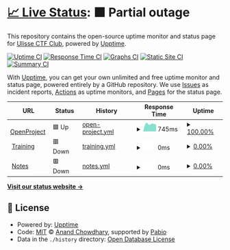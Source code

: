 # [📈 Live Status](https://UlisseLab.github.io/status): <!--live status--> **🟧 Partial outage**

This repository contains the open-source uptime monitor and status page for [Ulisse CTF Club](ctf.ulis.se), powered by [Upptime](https://github.com/upptime/upptime).

[![Uptime CI](https://github.com/UlisseLab/status/workflows/Uptime%20CI/badge.svg)](https://github.com/UlisseLab/status/actions?query=workflow%3A%22Uptime+CI%22)
[![Response Time CI](https://github.com/UlisseLab/status/workflows/Response%20Time%20CI/badge.svg)](https://github.com/UlisseLab/status/actions?query=workflow%3A%22Response+Time+CI%22)
[![Graphs CI](https://github.com/UlisseLab/status/workflows/Graphs%20CI/badge.svg)](https://github.com/UlisseLab/status/actions?query=workflow%3A%22Graphs+CI%22)
[![Static Site CI](https://github.com/UlisseLab/status/workflows/Static%20Site%20CI/badge.svg)](https://github.com/UlisseLab/status/actions?query=workflow%3A%22Static+Site+CI%22)
[![Summary CI](https://github.com/UlisseLab/status/workflows/Summary%20CI/badge.svg)](https://github.com/UlisseLab/status/actions?query=workflow%3A%22Summary+CI%22)

With [Upptime](https://upptime.js.org), you can get your own unlimited and free uptime monitor and status page, powered entirely by a GitHub repository. We use [Issues](https://github.com/UlisseLab/status/issues) as incident reports, [Actions](https://github.com/UlisseLab/status/actions) as uptime monitors, and [Pages](https://UlisseLab.github.io/status) for the status page.

<!--start: status pages-->
<!-- This summary is generated by Upptime (https://github.com/upptime/upptime) -->
<!-- Do not edit this manually, your changes will be overwritten -->
<!-- prettier-ignore -->
| URL | Status | History | Response Time | Uptime |
| --- | ------ | ------- | ------------- | ------ |
| <img alt="" src="https://icons.duckduckgo.com/ip3/openproject.ulis.se.ico" height="13"> [OpenProject](https://openproject.ulis.se) | 🟩 Up | [open-project.yml](https://github.com/UlisseLab/status/commits/HEAD/history/open-project.yml) | <details><summary><img alt="Response time graph" src="./graphs/open-project/response-time-week.png" height="20"> 745ms</summary><br><a href="https://status.ulis.se/history/open-project"><img alt="Response time 848" src="https://img.shields.io/endpoint?url=https%3A%2F%2Fraw.githubusercontent.com%2FUlisseLab%2Fstatus%2FHEAD%2Fapi%2Fopen-project%2Fresponse-time.json"></a><br><a href="https://status.ulis.se/history/open-project"><img alt="24-hour response time 600" src="https://img.shields.io/endpoint?url=https%3A%2F%2Fraw.githubusercontent.com%2FUlisseLab%2Fstatus%2FHEAD%2Fapi%2Fopen-project%2Fresponse-time-day.json"></a><br><a href="https://status.ulis.se/history/open-project"><img alt="7-day response time 745" src="https://img.shields.io/endpoint?url=https%3A%2F%2Fraw.githubusercontent.com%2FUlisseLab%2Fstatus%2FHEAD%2Fapi%2Fopen-project%2Fresponse-time-week.json"></a><br><a href="https://status.ulis.se/history/open-project"><img alt="30-day response time 811" src="https://img.shields.io/endpoint?url=https%3A%2F%2Fraw.githubusercontent.com%2FUlisseLab%2Fstatus%2FHEAD%2Fapi%2Fopen-project%2Fresponse-time-month.json"></a><br><a href="https://status.ulis.se/history/open-project"><img alt="1-year response time 848" src="https://img.shields.io/endpoint?url=https%3A%2F%2Fraw.githubusercontent.com%2FUlisseLab%2Fstatus%2FHEAD%2Fapi%2Fopen-project%2Fresponse-time-year.json"></a></details> | <details><summary><a href="https://status.ulis.se/history/open-project">100.00%</a></summary><a href="https://status.ulis.se/history/open-project"><img alt="All-time uptime 93.91%" src="https://img.shields.io/endpoint?url=https%3A%2F%2Fraw.githubusercontent.com%2FUlisseLab%2Fstatus%2FHEAD%2Fapi%2Fopen-project%2Fuptime.json"></a><br><a href="https://status.ulis.se/history/open-project"><img alt="24-hour uptime 100.00%" src="https://img.shields.io/endpoint?url=https%3A%2F%2Fraw.githubusercontent.com%2FUlisseLab%2Fstatus%2FHEAD%2Fapi%2Fopen-project%2Fuptime-day.json"></a><br><a href="https://status.ulis.se/history/open-project"><img alt="7-day uptime 100.00%" src="https://img.shields.io/endpoint?url=https%3A%2F%2Fraw.githubusercontent.com%2FUlisseLab%2Fstatus%2FHEAD%2Fapi%2Fopen-project%2Fuptime-week.json"></a><br><a href="https://status.ulis.se/history/open-project"><img alt="30-day uptime 98.86%" src="https://img.shields.io/endpoint?url=https%3A%2F%2Fraw.githubusercontent.com%2FUlisseLab%2Fstatus%2FHEAD%2Fapi%2Fopen-project%2Fuptime-month.json"></a><br><a href="https://status.ulis.se/history/open-project"><img alt="1-year uptime 93.91%" src="https://img.shields.io/endpoint?url=https%3A%2F%2Fraw.githubusercontent.com%2FUlisseLab%2Fstatus%2FHEAD%2Fapi%2Fopen-project%2Fuptime-year.json"></a></details>
| <img alt="" src="https://icons.duckduckgo.com/ip3/training.ulis.se.ico" height="13"> [Training](https://training.ulis.se) | 🟥 Down | [training.yml](https://github.com/UlisseLab/status/commits/HEAD/history/training.yml) | <details><summary><img alt="Response time graph" src="./graphs/training/response-time-week.png" height="20"> 0ms</summary><br><a href="https://status.ulis.se/history/training"><img alt="Response time 561" src="https://img.shields.io/endpoint?url=https%3A%2F%2Fraw.githubusercontent.com%2FUlisseLab%2Fstatus%2FHEAD%2Fapi%2Ftraining%2Fresponse-time.json"></a><br><a href="https://status.ulis.se/history/training"><img alt="24-hour response time 0" src="https://img.shields.io/endpoint?url=https%3A%2F%2Fraw.githubusercontent.com%2FUlisseLab%2Fstatus%2FHEAD%2Fapi%2Ftraining%2Fresponse-time-day.json"></a><br><a href="https://status.ulis.se/history/training"><img alt="7-day response time 0" src="https://img.shields.io/endpoint?url=https%3A%2F%2Fraw.githubusercontent.com%2FUlisseLab%2Fstatus%2FHEAD%2Fapi%2Ftraining%2Fresponse-time-week.json"></a><br><a href="https://status.ulis.se/history/training"><img alt="30-day response time 640" src="https://img.shields.io/endpoint?url=https%3A%2F%2Fraw.githubusercontent.com%2FUlisseLab%2Fstatus%2FHEAD%2Fapi%2Ftraining%2Fresponse-time-month.json"></a><br><a href="https://status.ulis.se/history/training"><img alt="1-year response time 561" src="https://img.shields.io/endpoint?url=https%3A%2F%2Fraw.githubusercontent.com%2FUlisseLab%2Fstatus%2FHEAD%2Fapi%2Ftraining%2Fresponse-time-year.json"></a></details> | <details><summary><a href="https://status.ulis.se/history/training">0.00%</a></summary><a href="https://status.ulis.se/history/training"><img alt="All-time uptime 52.30%" src="https://img.shields.io/endpoint?url=https%3A%2F%2Fraw.githubusercontent.com%2FUlisseLab%2Fstatus%2FHEAD%2Fapi%2Ftraining%2Fuptime.json"></a><br><a href="https://status.ulis.se/history/training"><img alt="24-hour uptime 0.00%" src="https://img.shields.io/endpoint?url=https%3A%2F%2Fraw.githubusercontent.com%2FUlisseLab%2Fstatus%2FHEAD%2Fapi%2Ftraining%2Fuptime-day.json"></a><br><a href="https://status.ulis.se/history/training"><img alt="7-day uptime 0.00%" src="https://img.shields.io/endpoint?url=https%3A%2F%2Fraw.githubusercontent.com%2FUlisseLab%2Fstatus%2FHEAD%2Fapi%2Ftraining%2Fuptime-week.json"></a><br><a href="https://status.ulis.se/history/training"><img alt="30-day uptime 10.19%" src="https://img.shields.io/endpoint?url=https%3A%2F%2Fraw.githubusercontent.com%2FUlisseLab%2Fstatus%2FHEAD%2Fapi%2Ftraining%2Fuptime-month.json"></a><br><a href="https://status.ulis.se/history/training"><img alt="1-year uptime 52.30%" src="https://img.shields.io/endpoint?url=https%3A%2F%2Fraw.githubusercontent.com%2FUlisseLab%2Fstatus%2FHEAD%2Fapi%2Ftraining%2Fuptime-year.json"></a></details>
| <img alt="" src="https://icons.duckduckgo.com/ip3/notes.ulis.se.ico" height="13"> [Notes](https://notes.ulis.se) | 🟥 Down | [notes.yml](https://github.com/UlisseLab/status/commits/HEAD/history/notes.yml) | <details><summary><img alt="Response time graph" src="./graphs/notes/response-time-week.png" height="20"> 0ms</summary><br><a href="https://status.ulis.se/history/notes"><img alt="Response time 712" src="https://img.shields.io/endpoint?url=https%3A%2F%2Fraw.githubusercontent.com%2FUlisseLab%2Fstatus%2FHEAD%2Fapi%2Fnotes%2Fresponse-time.json"></a><br><a href="https://status.ulis.se/history/notes"><img alt="24-hour response time 0" src="https://img.shields.io/endpoint?url=https%3A%2F%2Fraw.githubusercontent.com%2FUlisseLab%2Fstatus%2FHEAD%2Fapi%2Fnotes%2Fresponse-time-day.json"></a><br><a href="https://status.ulis.se/history/notes"><img alt="7-day response time 0" src="https://img.shields.io/endpoint?url=https%3A%2F%2Fraw.githubusercontent.com%2FUlisseLab%2Fstatus%2FHEAD%2Fapi%2Fnotes%2Fresponse-time-week.json"></a><br><a href="https://status.ulis.se/history/notes"><img alt="30-day response time 2369" src="https://img.shields.io/endpoint?url=https%3A%2F%2Fraw.githubusercontent.com%2FUlisseLab%2Fstatus%2FHEAD%2Fapi%2Fnotes%2Fresponse-time-month.json"></a><br><a href="https://status.ulis.se/history/notes"><img alt="1-year response time 712" src="https://img.shields.io/endpoint?url=https%3A%2F%2Fraw.githubusercontent.com%2FUlisseLab%2Fstatus%2FHEAD%2Fapi%2Fnotes%2Fresponse-time-year.json"></a></details> | <details><summary><a href="https://status.ulis.se/history/notes">0.00%</a></summary><a href="https://status.ulis.se/history/notes"><img alt="All-time uptime 52.27%" src="https://img.shields.io/endpoint?url=https%3A%2F%2Fraw.githubusercontent.com%2FUlisseLab%2Fstatus%2FHEAD%2Fapi%2Fnotes%2Fuptime.json"></a><br><a href="https://status.ulis.se/history/notes"><img alt="24-hour uptime 0.00%" src="https://img.shields.io/endpoint?url=https%3A%2F%2Fraw.githubusercontent.com%2FUlisseLab%2Fstatus%2FHEAD%2Fapi%2Fnotes%2Fuptime-day.json"></a><br><a href="https://status.ulis.se/history/notes"><img alt="7-day uptime 0.00%" src="https://img.shields.io/endpoint?url=https%3A%2F%2Fraw.githubusercontent.com%2FUlisseLab%2Fstatus%2FHEAD%2Fapi%2Fnotes%2Fuptime-week.json"></a><br><a href="https://status.ulis.se/history/notes"><img alt="30-day uptime 10.16%" src="https://img.shields.io/endpoint?url=https%3A%2F%2Fraw.githubusercontent.com%2FUlisseLab%2Fstatus%2FHEAD%2Fapi%2Fnotes%2Fuptime-month.json"></a><br><a href="https://status.ulis.se/history/notes"><img alt="1-year uptime 52.27%" src="https://img.shields.io/endpoint?url=https%3A%2F%2Fraw.githubusercontent.com%2FUlisseLab%2Fstatus%2FHEAD%2Fapi%2Fnotes%2Fuptime-year.json"></a></details>

<!--end: status pages-->

[**Visit our status website →**](https://UlisseLab.github.io/status)

## 📄 License

- Powered by: [Upptime](https://github.com/upptime/upptime)
- Code: [MIT](./LICENSE) © [Anand Chowdhary](https://anandchowdhary.com), supported by [Pabio](https://pabio.com)
- Data in the `./history` directory: [Open Database License](https://opendatacommons.org/licenses/odbl/1-0/)

